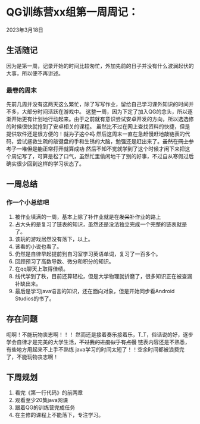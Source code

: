 # QG训练营xx组第一周周记：
2023年3月18日

## 生活随记

因为是第一周，记录开始的时间比较匆忙，外加先前的日子并没有什么波澜起伏的大事，所以便不再讲述。

### 最卷的周末

先前几周并没有这两天这么繁忙，除了写写作业，留给自己学习课外知识的时间并不多，大部分时间活跃在游戏中。
这整一周，因为下定了加入QG的念头，所以逐渐开始更有计划地行动起来。由于之前就有意识尝试安卓开发的方向，所以选选修的时候很快就抢到了安卓相关的课程。
虽然比不过在网上查找资料的快捷，但是提供软件还是很方便的！~~就为了这个吗~~
然后这周末一直在急赶慢赶地敲链表的代码，尝试拯救生疏的敲键盘的手和生锈的大脑，勉强还是赶出来了。~~虽然在网上参考了一堆但是能正常打开就算成功~~
然后不知不觉就学到了这个时候才闲下来把这个周记写了，可算是松了口气，虽然忙里偷闲地干了别的好事，不过自从寒假过后确实很少回到这样的学习状态了。

## 一周总结
### 作一个小总结吧
1. 被作业填满的一周，基本上除了补作业就是在~~发呆~~补作业的路上
2. 占大头的是复习了链表的知识，虽然还是没法独立完成一个完整的链表就是了。
3. 该玩的游戏居然没有落下，以上。
4. 该看的小说也看了。
5. 仍然是自律早起提前到自习室学习英语单词，复习了一百多个。
6. 回顾预习了高数导数、微分和积分的知识。
7. 在qq聊天上取得佳绩。
8. 线代学到了秩，目前还算轻松，但是大学物理就折磨了，很多知识正在被查漏补缺出来。
9. 最后是学习java语言的知识，还在面向对象，但是开始同步看Android Studios的书了。

## 存在问题
呃啊！不能玩物丧志啊！！！
然而还是接着奏乐接着乐，T_T，俗话说的好，逐步学会自律才是完美的大学生活，~~不过我的进度似乎有点慢~~
链表内容还是不熟悉，有些地方用起来不上手不熟练
java学习的时间太短了！！空余时间都被浪费完了，不能玩物丧志啊！


## 下周规划
1. 看完《第一行代码》的前两章
2. 观看至少20集java网课
3. 跟着QG的训练营完成任务
4. 在主修的课程上不能落下，专注学习。